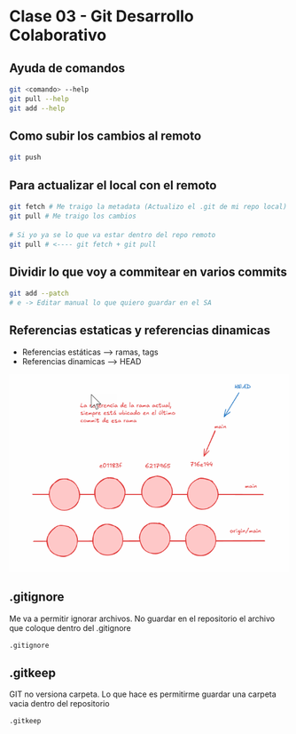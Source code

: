 # Clase 03 - Git Desarrollo Colaborativo

## Ayuda de comandos

```sh
git <comando> --help
git pull --help
git add --help
```

## Como subir los cambios al remoto

```sh
git push
``` 

## Para actualizar el local con el remoto

```sh
git fetch # Me traigo la metadata (Actualizo el .git de mi repo local)
git pull # Me traigo los cambios

# Si yo ya se lo que va estar dentro del repo remoto
git pull # <---- git fetch + git pull
```

## Dividir lo que voy a commitear en varios commits

```sh
git add --patch
# e -> Editar manual lo que quiero guardar en el SA
```

## Referencias estaticas y referencias dinamicas

* Referencias estáticas --> ramas, tags
* Referencias dinamicas --> HEAD

![referencias](_ref/refer.png)

## .gitignore
Me va a permitir ignorar archivos. No guardar en el repositorio el archivo que coloque dentro del .gitignore

```sh
.gitignore
```

## .gitkeep
GIT no versiona carpeta. Lo que hace es permitirme guardar una carpeta vacia dentro del repositorio

```sh
.gitkeep
```